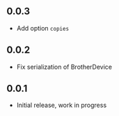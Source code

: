 ## 0.0.3

* Add option `copies`

## 0.0.2

* Fix serialization of BrotherDevice

## 0.0.1

* Initial release, work in progress
